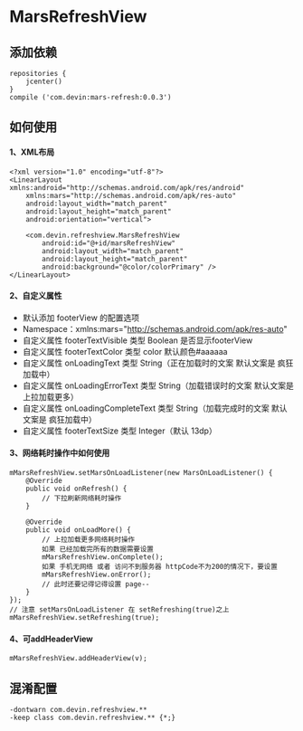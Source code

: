 # MarsRefreshView
## 添加依赖

```
repositories {
    jcenter()
}
compile ('com.devin:mars-refresh:0.0.3')
```
## 如何使用
#### 1、XML布局
```
<?xml version="1.0" encoding="utf-8"?>
<LinearLayout xmlns:android="http://schemas.android.com/apk/res/android"
    xmlns:mars="http://schemas.android.com/apk/res-auto"
    android:layout_width="match_parent"
    android:layout_height="match_parent"
    android:orientation="vertical">

    <com.devin.refreshview.MarsRefreshView
        android:id="@+id/marsRefreshView"
        android:layout_width="match_parent"
        android:layout_height="match_parent"
        android:background="@color/colorPrimary" />
</LinearLayout>
```
#### 2、自定义属性
* 默认添加 footerView 的配置选项
* Namespace：xmlns:mars="http://schemas.android.com/apk/res-auto"
* 自定义属性 footerTextVisible 类型 Boolean 是否显示footerView
* 自定义属性 footerTextColor 类型 color 默认颜色#aaaaaa
* 自定义属性 onLoadingText 类型 String（正在加载时的文案 默认文案是 疯狂加载中）
* 自定义属性 onLoadingErrorText 类型 String（加载错误时的文案 默认文案是 上拉加载更多）
* 自定义属性 onLoadingCompleteText 类型 String（加载完成时的文案 默认文案是 疯狂加载中）
* 自定义属性 footerTextSize 类型 Integer（默认 13dp）

#### 3、网络耗时操作中如何使用

```
mMarsRefreshView.setMarsOnLoadListener(new MarsOnLoadListener() {
    @Override
    public void onRefresh() {
        // 下拉刷新网络耗时操作
    }

    @Override
    public void onLoadMore() {
        // 上拉加载更多网络耗时操作
        如果 已经加载完所有的数据需要设置
        mMarsRefreshView.onComplete();
        如果 手机无网络 或者 访问不到服务器 httpCode不为200的情况下，要设置
        mMarsRefreshView.onError();
        // 此时还要记得记得设置 page--
    }
});
// 注意 setMarsOnLoadListener 在 setRefreshing(true)之上
mMarsRefreshView.setRefreshing(true);
```
#### 4、可addHeaderView

```
mMarsRefreshView.addHeaderView(v);
```
## 混淆配置

```
-dontwarn com.devin.refreshview.**
-keep class com.devin.refreshview.** {*;}
```


